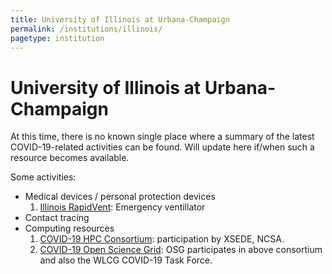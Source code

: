 ```yaml
---
title: University of Illinois at Urbana-Champaign
permalink: /institutions/illinois/
pagetype: institution
---
```


# University of Illinois at Urbana-Champaign

  At this time, there is no known single place where a summary of the latest COVID-19-related activities can be found. Will update here if/when such a resource becomes available. 

  Some activities:

  * Medical devices / personal protection devices
    1. [Illinois RapidVent](https://rapidvent.grainger.illinois.edu): Emergency ventillator
  * Contact tracing
  * Computing resources
    1. [COVID-19 HPC Consortium](https://covid19-hpc-consortium.org): participation by XSEDE, NCSA.
    2. [COVID-19 Open Science Grid](https://opensciencegrid.org/covid-19.html): OSG participates in above consortium and also the WLCG COVID-19 Task Force.
